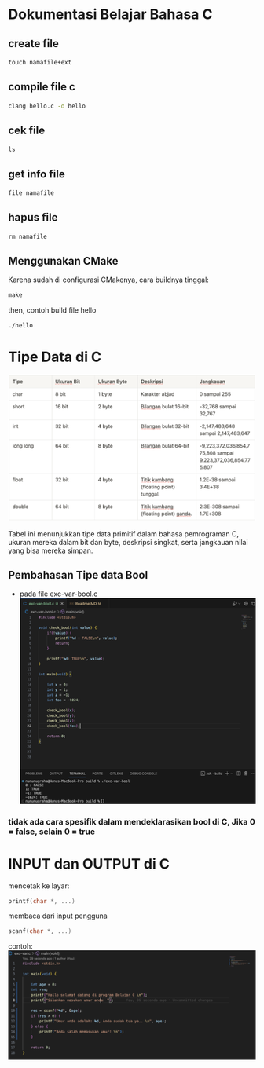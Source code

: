 # Dokumentasi Belajar Bahasa C

## create file
```bat
touch namafile+ext
```

## compile file c
```bat
clang hello.c -o hello
```

## cek file
```bat
ls
```

## get info file
```bat
file namafile
```

## hapus file
```bat
rm namafile
```

## Menggunakan CMake 
Karena sudah di configurasi CMakenya, cara buildnya tinggal:
```bat
make
```

then, contoh build file hello
```bat
./hello
```


# Tipe Data di C

![!\[Alt text\](<Screenshot 2023-11-25 at 18.35.46.png>)](<assets/Screenshot 2023-11-25 at 18.35.46.png>)

Tabel ini menunjukkan tipe data primitif dalam bahasa pemrograman C, ukuran mereka dalam bit dan byte, deskripsi singkat, serta jangkauan nilai yang bisa mereka simpan.


## Pembahasan Tipe data Bool

- pada file exc-var-bool.c 
![!\[Alt text\](<Screenshot 2023-11-25 at 18.37.25.png>)](<assets/Screenshot 2023-11-25 at 18.37.25.png>)

### tidak ada cara spesifik dalam mendeklarasikan bool di C, Jika 0 = false, selain 0 = true

# INPUT dan OUTPUT di C

mencetak ke layar:
```c
printf(char *, ...)
```

membaca dari input pengguna
```c
scanf(char *, ...)
```

contoh: 
![Alt text](<assets/Screenshot 2023-11-25 at 19.16.36.png>)

